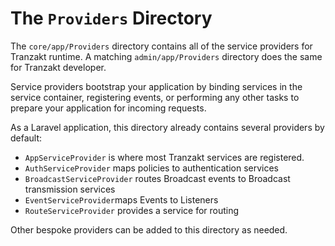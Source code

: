 # The `Providers` Directory
The `core/app/Providers` directory contains all of the service providers for Tranzakt runtime.
A matching `admin/app/Providers` directory does the same for Tranzakt developer.

Service providers bootstrap your application by binding services in the service container,
registering events, or performing any other tasks to prepare your application for incoming requests.

As a Laravel application, this directory already contains several providers by default:
* `AppServiceProvider` is where most Tranzakt services are registered.
* `AuthServiceProvider` maps policies to authentication services
* `BroadcastServiceProvider` routes Broadcast events to Broadcast transmission services
* `EventServiceProvider`maps Events to Listeners
* `RouteServiceProvider` provides a service for routing

Other bespoke providers can be added to this directory as needed.